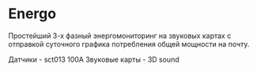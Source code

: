 # Energo

Простейший 3-х фазный энергомониторинг на звуковых картах с отправкой суточного графика потребления общей мощности на почту. 

Датчики - sct013 100A
Звуковые карты - 3D sound

